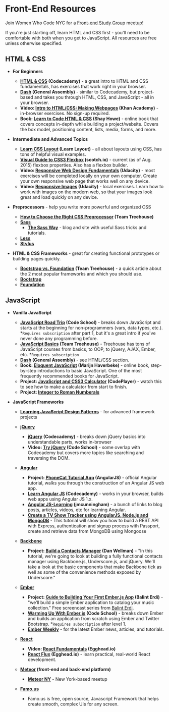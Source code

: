# Front-End Resources

Join Women Who Code NYC for a [Front-end Study Group](http://www.meetup.com/WomenWhoCodeNYC/) meetup!

If you're just starting off, learn HTML and CSS first - you'll need to be comfortable with both when you get to JavaScript.  All resources are free unless otherwise specified.


## HTML & CSS

- **For Beginners**
  - **[HTML & CSS](http://codecademy.com/tracks/web) (Codecademy)** - a great intro to HTML and CSS fundamentals, has exercises that work right in your browser.
  - **[Dash](https://dash.generalassemb.ly/) (General Assembly)** - similar to Codecademy, but project-based and takes you through HTML, CSS, and JavaScript - all in your browser.
  - **Video: [Intro to HTML/CSS: Making Webpages](https://www.khanacademy.org/computing/computer-programming/html-css) (Khan Academy)** - in-browser exercises.  No sign-up required.
  - **Book: [Learn to Code HTML & CSS](http://learn.shayhowe.com/html-css/) (Shay Howe)** - online book that covers concepts in-depth while building a project/website. Covers the box model, positioning content, lists, media, forms, and more.

- **Intermediate and Advanced Topics**
  - **[Learn CSS Layout](http://learnlayout.com/) (Learn Layout)** - all about layouts using CSS, has tons of helpful visual examples.
  - **[Visual Guide to CSS3 Flexbox](https://scotch.io/tutorials/a-visual-guide-to-css3-flexbox-properties) (scotch.io)** - current (as of Aug. 2015) flexbox properties.  Also has a flexbox builder.
  - **Video: [Responsive Web Design Fundamentals](https://www.udacity.com/course/responsive-web-design-fundamentals--ud893) (Udacity)** - most exercises will be completed locally on your own computer.  Create your own responsive web page that works well on any device.
  - **Video: [Responsive Images](https://www.udacity.com/course/responsive-images--ud882) (Udacity)** - local exercises.  Learn how to work with images on the modern web, so that your images look great and load quickly on any device.

- **Preprocessors** - help you write more powerful and organized CSS
  - **[How to Choose the Right CSS Preprocessor](http://blog.teamtreehouse.com/how-to-choose-the-right-css-preprocessor) (Team Treehouse)**
  - **[Sass](http://sass-lang.com/)**
    - **[The Sass Way](http://thesassway.com/)** - blog and site with useful Sass tricks and tutorials.
  - **[Less](http://lesscss.org/)**
  - **[Stylus](https://learnboost.github.io/stylus/)**

- **HTML & CSS Frameworks** - great for creating functional prototypes or building pages quickly.
  - **[Bootstrap vs. Foundation](http://blog.teamtreehouse.com/use-bootstrap-or-foundation) (Team Treehouse)** - a quick article about the 2 most popular frameworks and which you should use.
  - **[Bootstrap](http://getbootstrap.com/)**
  - **[Foundation](http://foundation.zurb.com/)**


## JavaScript

- **Vanilla JavaScript**
  - **[JavaScript Road Trip](https://www.codeschool.com/paths/javascript) (Code School)** - breaks down JavaScript and starts at the beginning for non-programmers (vars, data types, etc.).  *`Requires subscription` after part 1, but it's a great intro if you've never done any programming before.
  - **[JavaScript Basics](http://teamtreehouse.com/library/javascript-basics) (Team Treehouse)** - Treehouse has tons of JavaScript courses from basics, to OOP, to jQuery, AJAX, Ember, etc.  *`Requires subscription`
  - **[Dash](https://dash.generalassemb.ly/) (General Assembly)** - see HTML/CSS section.
  - **Book: [Eloquent JavaScript](http://eloquentjavascript.net/) (Marijn Haverbeke)** - online book, step-by-step introductions to basic JavaScript.  One of the most frequently recommended books for JavaScript.
  - **Project: [JavaScript and CSS3 Calculator](http://thecodeplayer.com/walkthrough/javascript-css3-calculator) (CodePlayer)** - watch this to see how to make a calculator from start to finish.
  - **Project: [Integer to Roman Numberals](http://learnstreet.com/cg/simple/project/integer_roman-javascript)**

- **JavaScript Frameworks**
  - **[Learning JavaScript Design Patterns](http://addyosmani.com/resources/essentialjsdesignpatterns/book/)** - for advanced framework projects

  - **[jQuery](https://jquery.com/)**
    - **[jQuery](http://www.codecademy.com/tracks/jquery) (Codecademy)** - breaks down jQuery basics into understandable parts, works in-browser
    - **Video: [Try jQuery](http://try.jquery.com/) (Code School)** - some overlap with Codecademy but covers more topics like searching and traversing the DOM.

  - **[Angular](https://angularjs.org/)**
    - **Project: [PhoneCat Tutorial App](https://docs.angularjs.org/tutorial/) (AngularJS)** - official Angular tutorial, walks you through the construction of an Angular JS web app.
    - **[Learn Angular JS](https://www.codecademy.com/en/courses/learn-angularjs) (Codecademy)** - works in your browser, builds web apps using Angular JS 1.x.
    - **[Angular JS-Learning](https://github.com/jmcunningham/AngularJS-Learning) (jmcunningham)** - a bunch of links to blog posts, articles, videos, etc for learning Angular.
    - **[Create a TV Show Tracker using AngularJS, Node.js and MongoDB](http://sahatyalkabov.com/create-a-tv-show-tracker-using-angularjs-nodejs-and-mongodb/?utm_source=javascriptweekly&utm_medium=email)** - This tutorial will show you how to build a REST API with Express, authentication and signup process with Passport, create and retrieve data from MongoDB using Mongoose

  - **[Backbone](http://backbonejs.org/)**
    - **Project: [Build a Contacts Manager](http://code.tutsplus.com/tutorials/build-a-contacts-manager-using-backbonejs-part-1--net-24277) (Dan Wellman)** - "In this tutorial, we're going to look at building a fully functional contacts manager using Backbone.js, Underscore.js, and jQuery. We'll take a look at the basic components that make Backbone tick as well as some of the convenience methods exposed by Underscore."

  - **[Ember](http://emberjs.com/)**
    - **Project: [Guide to Building Your First Ember.js App](toptal.com/javascript/a-step-by-step-guide-to-building-your-first-ember-js-app) (Balint Erdi)** - "we’ll build a simple Ember application to catalog your music collection."  Free screencast series from [Balint Erdi](http://balinterdi.com/).
    - **[Warming Up With Ember.js](https://www.codeschool.com/courses/warming-up-with-ember-js) (Code School)** - breaks down Ember and builds an application from scratch using Ember and Twitter Bootstrap. *`Requires subscription` after level 1.
    - **[Ember Weekly](http://emberweekly.com/)** - for the latest Ember news, articles, and tutorials.

  - **[React](http://facebook.github.io/react/)**
    - **Video: [React Fundamentals](https://egghead.io/series/react-fundamentals) (Egghead.io)**
    - **[React Flux](https://egghead.io/series/react-flux-architecture) (Egghead.io)** - learn practical, real-world React development.

  - **[Meteor](https://www.meteor.com/) (front-end and back-end platform)**
    - **[Meteor NY](http://www.meetup.com/Meteor-NY/)** - New York-based meetup

  - **[Famo.us](http://famo.us/)**
    - Famo.us is free, open source, Javascript Framework that helps create smooth, complex UIs for any screen.